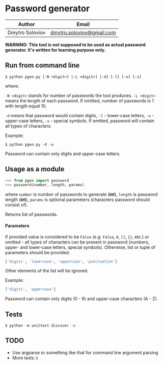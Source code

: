 # Password generator

| Author | Email |
| --- | --- |
| Dmytro Soloviov | [dmytro.soloviov@gmail.com](mailto:dmytro.soloviov@gmail.com) |

**WARNING: This tool is not supposed to be used as actual password generator.  It's written for learning purpose only.**

## Run from command line

```shell
$ python pgen.py [-N <digit>] [-L <digit>] [-d] [-l] [-u] [-s]
```

where:

`-N <digit>` stands for number of passwords the tool produces. `-L <digit>` means the length of each password. If omitted, number of passwords is 1 with length equal 10.

`-d` means that password would contain digits, `-l` - lower-case letters, `-u` - upper-case letters, `-s` - special symbols. If omitted, password will contain all types of characters.

Example:

```shell
$ python pgen.py -d -u
```

Password can contain only digits and upper-case letters.

## Usage as a module

```python
>>> from pgen import password
>>> password(number, length, params)
```

where `number` is number of passwords to generate (**int**), `length` is password length (**int**), `params` is optional parameters (characters password should consist of).

Returns list of passwords.

#### Parameters

If provided value is considered to be `False` (e.g. `False`, `0`, `[]`, `{}`, etc.) or omitted - all types of characters can be present in password (numbers, upper- and lower-case letters, special symbols). Otherwise, list or tuple of parameters should be provided:

```python
['digits', 'lowercase', 'uppercase', 'punctuation']
```
Other elements of the list will be ignored.

Example:

```python
['digits', 'uppercase']
```

Password can contain only digits (0 - 9) and upper-case characters (A - Z).

## Tests

```shell
$ python -m unittest discover -v
```

## TODO

- Use argparse or something like that for command line argument parsing
- More tests :)
